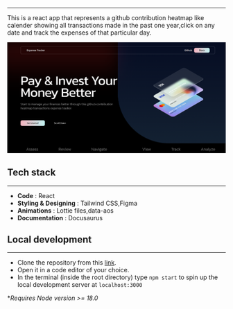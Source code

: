 ***
This is a react app that represents a github contribution heatmap like calender showing all transactions made in the past one year,click on any date and track the expenses of that particular day.

![alt text](./images/app.png)

## Tech stack
***
- **Code** : React
- **Styling & Designing** : Tailwind CSS,Figma
- **Animations** : Lottie files,data-aos
- **Documentation** : Docusaurus
## Local development
***
- Clone the repository from this [link](./01-Overview.md).
- Open it in a code editor of your choice.
- In the terminal (inside the root directory) type ```npm start``` to spin up the local development server at ```localhost:3000```  
  
**Requires Node version >= 18.0*
